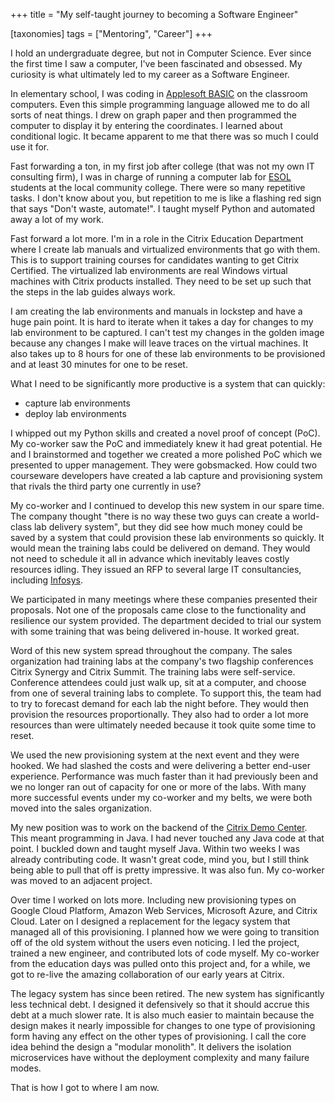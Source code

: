 +++
title = "My self-taught journey to becoming a Software Engineer"

[taxonomies]
tags = ["Mentoring", "Career"]
+++

I hold an undergraduate degree, but not in Computer Science. Ever since the first
time I saw a computer, I've been fascinated and obsessed. My curiosity is what
ultimately led to my career as a Software Engineer.
<!--more-->

In elementary school, I was coding in [Applesoft BASIC](https://en.wikipedia.org/wiki/Applesoft_BASIC)
on the classroom computers. Even this simple programming language allowed me to do all sorts
of neat things. I drew on graph paper and then programmed the computer to display it by entering
the coordinates. I learned about conditional logic. It became apparent to me that there
was so much I could use it for.

Fast forwarding a ton, in my first job after college (that was not my own IT consulting firm), I was in
charge of running a computer lab for [ESOL](https://en.wikipedia.org/wiki/English_as_a_second_or_foreign_language)
students at the local community college. There were so many repetitive tasks. I don't know
about you, but repetition to me is like a flashing red sign that says "Don't waste, automate!".
I taught myself Python and automated away a lot of my work.

Fast forward a lot more. I'm in a role in the Citrix Education Department where I create
lab manuals and virtualized environments that go with them. This is to support training
courses for candidates wanting to get Citrix Certified. The virtualized lab environments
are real Windows virtual machines with Citrix products installed. They need to be set up
such that the steps in the lab guides always work.

I am creating the lab environments and manuals in lockstep and have a huge pain point.
It is hard to iterate when it takes a day for changes to my lab environment to be
captured. I can't test my changes in the golden image because any changes I make will
leave traces on the virtual machines. It also takes up to 8 hours for one of these lab
environments to be provisioned and at least 30 minutes for one to be reset.

What I need to be significantly more productive is a system that can quickly:

* capture lab environments
* deploy lab environments

I whipped out my Python skills and created a novel proof of concept (PoC). My co-worker
saw the PoC and immediately knew it had great potential. He and I brainstormed and
together we created a more polished PoC which we presented to upper management. They
were gobsmacked. How could two courseware developers have created a lab capture
and provisioning system that rivals the third party one currently in use?

My co-worker and I continued to develop this new system in our spare time. The company
thought "there is no way these two guys can create a world-class lab delivery system",
but they did see how much money could be saved by a system that could provision these
lab environments so quickly. It would mean the training labs could be delivered on demand.
They would not need to schedule it all in advance which inevitably leaves costly resources idling. They
issued an RFP to several large IT consultancies, including [Infosys](https://www.infosys.com/).

We participated in many meetings where these companies presented their proposals. Not
one of the proposals came close to the functionality and resilience our system provided.
The department decided to trial our system with some training that was being delivered in-house.
It worked great.

Word of this new system spread throughout the company. The sales organization had training
labs at the company's two flagship conferences Citrix Synergy and Citrix Summit. The training
labs were self-service. Conference attendees could just walk up, sit at a computer, and choose
from one of several training labs to complete. To support this, the team had to try to forecast
demand for each lab the night before. They would then provision the resources proportionally.
They also had to order a lot more resources than were ultimately needed because it took
quite some time to reset.

We used the new provisioning system at the next event and they were hooked. We had slashed
the costs and were delivering a better end-user experience. Performance was much faster
than it had previously been and we no longer ran out of capacity for one or more of the
labs. With many more successful events under my co-worker and my belts, we were both
moved into the sales organization.

My new position was to work on the backend of the [Citrix Demo Center](https://demo.citrix.com).
This meant programming in Java. I had never touched any Java code at that point. I
buckled down and taught myself Java. Within two weeks I was already contributing code.
It wasn't great code, mind you, but I still think being able to pull that off is pretty
impressive. It was also fun. My co-worker was moved to an adjacent project.

Over time I worked on lots more. Including new provisioning types on Google Cloud Platform,
Amazon Web Services, Microsoft Azure, and Citrix Cloud. Later on I designed a replacement
for the legacy system that managed all of this provisioning. I planned how we were going to
transition off of the old system without the users even noticing. I led the project, trained
a new engineer, and contributed lots of code myself. My co-worker from the education days
was pulled onto this project and, for a while, we got to re-live the amazing collaboration
of our early years at Citrix.

The legacy system has since been retired. The new system has significantly less technical debt.
I designed it defensively so that it should accrue this debt at a much slower rate. It is
also much easier to maintain because the design makes it nearly impossible for changes to
one type of provisioning form having any effect on the other types of provisioning. I call
the core idea behind the design a "modular monolith". It delivers the isolation microservices
have without the deployment complexity and many failure modes.

That is how I got to where I am now.
